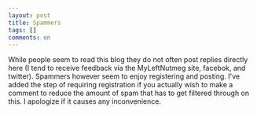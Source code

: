 ```yaml
---
layout: post
title: Spammers
tags: []
comments: on
---
```

While people seem to read this blog they do not often post replies directly here (I tend to receive feedback via the MyLeftNutmeg site, facebok, and twitter). Spammers however seem to enjoy registering and posting. I've added the step of requiring registration if you actually wish to make a comment to reduce the amount of spam that has to get filtered through on this. I apologize if it causes any inconvenience.
